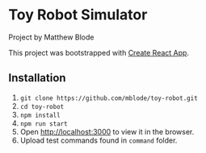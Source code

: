 # Toy Robot Simulator

Project by Matthew Blode 

This project was bootstrapped with [Create React App](https://github.com/facebook/create-react-app).

## Installation

1. `git clone https://github.com/mblode/toy-robot.git`
1. `cd toy-robot`
1. `npm install`
2. `npm run start`
3. Open [http://localhost:3000](http://localhost:3000) to view it in the browser.
4. Upload test commands found in `command` folder.

